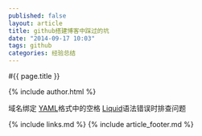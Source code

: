 ```yaml
---
published: false
layout: article
title: github搭建博客中踩过的坑
date: "2014-09-17 10:03"
tags: github
categories: 经验总结
---
```


#{{ page.title }}

{% include author.html %}

域名绑定
[YAML](http://yaml.org/)格式中的空格
[Liquid](https://github.com/Shopify/liquid/wiki)语法错误时排查问题


{% include links.md %}
{% include article_footer.md %}

